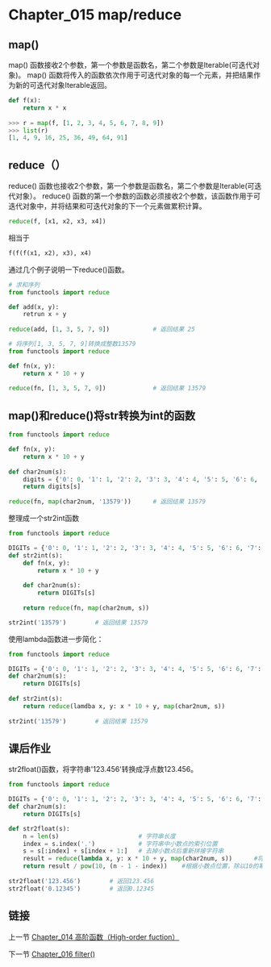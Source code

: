 # Chapter_015   map/reduce

## map()

map() 函数接收2个参数，第一个参数是函数名，第二个参数是Iterable(可迭代对象)。
map() 函数将传入的函数依次作用于可迭代对象的每一个元素，并把结果作为新的可迭代对象Iterable返回。
```python
def f(x):
    return x * x
    
>>> r = map(f, [1, 2, 3, 4, 5, 6, 7, 8, 9])
>>> list(r)
[1, 4, 9, 16, 25, 36, 49, 64, 91]
```


## reduce（）

reduce() 函数也接收2个参数，第一个参数是函数名，第二个参数是Iterable(可迭代对象）。
reduce() 函数的第一个参数的函数必须接收2个参数，该函数作用于可迭代对象中，并将结果和可迭代对象的下一个元素做累积计算。
```python
reduce(f, [x1, x2, x3, x4])
```
相当于
```python
f(f(f(x1, x2), x3), x4)
```

通过几个例子说明一下reduce()函数。
```python
# 求和序列
from functools import reduce

def add(x, y):
    retrun x + y
    
reduce(add, [1, 3, 5, 7, 9])            # 返回结果 25
```

```python
# 将序列[1, 3, 5, 7, 9]转换成整数13579
from functools import reduce

def fn(x, y):
    return x * 10 + y
    
reduce(fn, [1, 3, 5, 7, 9])             # 返回结果 13579
```


## map()和reduce()将str转换为int的函数
```python
from functools import reduce

def fn(x, y):
    return x * 10 + y
    
def char2num(s):
    digits = {'0': 0, '1': 1, '2': 2, '3': 3, '4': 4, '5': 5, '6': 6, '7': 7, '8': 8, '9': 9}
    return digits[s]
    
reduce(fn, map(char2num, '13579'))      # 返回结果 13579
```

整理成一个str2int函数
```python
from functools import reduce

DIGITs = {'0': 0, '1': 1, '2': 2, '3': 3, '4': 4, '5': 5, '6': 6, '7': 7, '8': 8, '9': 9}
def str2int(s):
    def fn(x, y):
        return x * 10 + y
    
    def char2num(s):
        return DIGITs[s]
        
    return reduce(fn, map(char2num, s))

str2int('13579')        # 返回结果 13579
```

使用lambda函数进一步简化：
```python
from functools import reduce

DIGITs = {'0': 0, '1': 1, '2': 2, '3': 3, '4': 4, '5': 5, '6': 6, '7': 7, '8': 8, '9': 9}
def char2num(s):
    return DIGITs[s]
    
def str2int(s):
    return reduce(lamdba x, y: x * 10 + y, map(char2num, s))
        
str2int('13579')        # 返回结果 13579
```

## 课后作业
str2float()函数，将字符串'123.456'转换成浮点数123.456。
```python
from functools import reduce

DIGITs = {'0': 0, '1': 1, '2': 2, '3': 3, '4': 4, '5': 5, '6': 6, '7': 7, '8': 8, '9': 9}
def char2num(s):
    return DIGITs[s]

def str2float(s):
    n = len(s)                      # 字符串长度
    index = s.index('.')            # 字符串中小数点的索引位置
    s = s[:index] + s[index + 1:]   # 去掉小数点后重新拼接字符串
    result = reduce(lambda x, y: x * 10 + y, map(char2num, s))      #将字符串转换成整数
    return result / pow(10, (n - 1 - index))    #根据小数点位置，除以10的幂次方
    
str2float('123.456')        # 返回123.456
str2float('0.12345')        # 返回0.12345
```


## 链接

上一节 [Chapter_014 高阶函数（High-order fuction）](https://github.com/nizo2010/Study_Python_lxf/blob/master/Chapter_014.md "Chapter_014 高阶函数（High-order fuction）")

下一节 [Chapter_016 filter()](https://github.com/nizo2010/Study_Python_lxf/blob/master/Chapter_016.md "Chapter_016 filter()")
